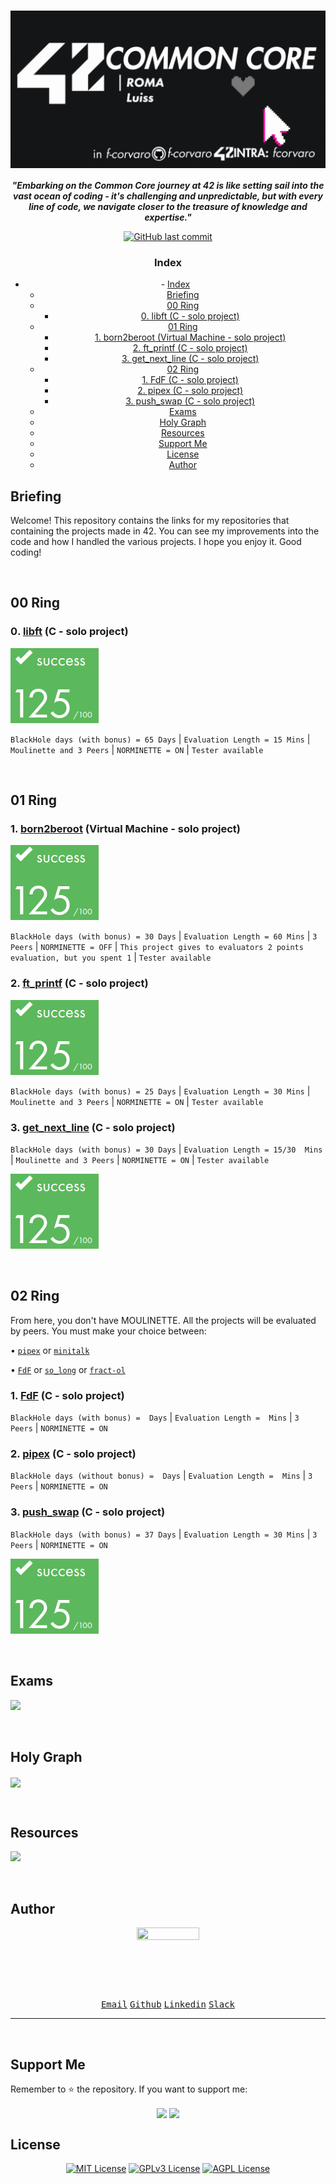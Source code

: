 # <a href="https://github.com/f-corvaro/42.common_core"><img align="center" src="https://github.com/f-corvaro/f-corvaro/blob/main/42cc.gif"></a>

<p align="center">
	<b><i>"Embarking on the Common Core journey at 42 is like setting sail into the vast ocean of coding - it's challenging and unpredictable, but with every line of code, we navigate closer to the treasure of knowledge and expertise."</i></b><br>
</p>
<p align="center" style="text-decoration: none;">
    <a href="https://github.com/f-corvaro/LIBFT"><img alt="GitHub last commit" src="https://img.shields.io/github/last-commit/f-corvaro/LIBFT?color=black" /></a>
</p>

<div align="center">

### Index

- [](#)
		- [Index](#index)
	- [Briefing](#briefing)
	- [00 Ring](#00-ring)
		- [0️. libft (C - solo project)](#0️-libft-c---solo-project)
	- [01 Ring](#01-ring)
		- [1. born2beroot (Virtual Machine  - solo project)](#1-born2beroot-virtual-machine----solo-project)
		- [2. ft\_printf (C - solo project)](#2-ft_printf-c---solo-project)
		- [3. get\_next\_line (C - solo project)](#3-get_next_line-c---solo-project)
	- [02 Ring](#02-ring)
		- [1. FdF (C  - solo project)](#1-fdf-c----solo-project)
		- [2. pipex (C - solo project)](#2-pipex-c---solo-project)
		- [3. push\_swap (C - solo project)](#3-push_swap-c---solo-project)
	- [Exams](#exams)
	- [Holy Graph](#holy-graph)
	- [Resources](#resources)
	- [Support Me](#support-me)
	- [License](#license)
    - [Author](#author)

</div>

## Briefing

<p align="justify">

Welcome! This repository contains the links for my repositories that containing the projects made in 42. You can see my improvements into the code and how
I handled the various projects. I hope you enjoy it. Good coding!

</p>

<br>

## 00 Ring

<p align="justify">

### 0️. [libft](https://github.com/f-corvaro/LIBFT) (C - solo project)

[![fcorvaro's 42 Libft Score](https://github.com/f-corvaro/42.common_core/blob/main/.extra/125.png)](https://profile.intra.42.fr/users/fcorvaro)

  ```BlackHole days (with bonus) = 65 Days``` | ```Evaluation Length = 15 Mins``` | ```Moulinette and 3 Peers``` | ```NORMINETTE = ON``` | ```Tester available```
</p>

<br>

## 01 Ring

<p align="justify">

### 1. [born2beroot](https://github.com/f-corvaro/42.common_core/tree/main/01-born2beroot) (Virtual Machine  - solo project)

[![fcorvaro's 42 Born2beroot Score](https://github.com/f-corvaro/42.common_core/blob/main/.extra/125.png)](https://profile.intra.42.fr/users/fcorvaro)

  ```BlackHole days (with bonus) = 30 Days``` | ```Evaluation Length = 60 Mins``` | ```3 Peers``` | ```NORMINETTE = OFF``` | ```This project gives to evaluators 2 points evaluation, but you spent 1``` | ```Tester available```

### 2. [ft_printf](https://github.com/f-corvaro/42.common_core/tree/main/01-ft_printf) (C - solo project)

[![fcorvaro's 42 ft_printf Score](https://github.com/f-corvaro/42.common_core/blob/main/.extra/125.png)](https://profile.intra.42.fr/users/fcorvaro)

  ```BlackHole days (with bonus) = 25 Days``` | ```Evaluation Length = 30 Mins``` | ```Moulinette and 3 Peers``` | ```NORMINETTE = ON``` | ```Tester available```

### 3. [get_next_line](https://github.com/f-corvaro/42.common_core/tree/main/01-get_next_line) (C - solo project)

  ```BlackHole days (with bonus) = 30 Days``` | ```Evaluation Length = 15/30  Mins``` | ```Moulinette and 3 Peers``` | ```NORMINETTE = ON``` | ```Tester available```

[![fcorvaro's 42 get_next_line Score](https://github.com/f-corvaro/42.common_core/blob/main/.extra/125.png)](https://profile.intra.42.fr/users/fcorvaro)

</p>

<br>

## 02 Ring

<p align="justify">

From here, you don't have MOULINETTE. All the projects will be evaluated by peers. You must make your choice between:

• [```pipex```](https://github.com/f-corvaro/42.common_core/blob/main/02-pipex/.extra/en.subject.pdf) or [```minitalk```](https://github.com/f-corvaro/42.common_core/blob/main/.extra/.othersubject/minitalk.pdf)

• [```FdF```](https://github.com/f-corvaro/42.common_core/blob/main/02-FdF/.extra/en.subject.pdf) or [```so_long```](https://github.com/f-corvaro/42.common_core/blob/main/.extra/.othersubject/so_long.pdf) or [```fract-ol```](https://github.com/f-corvaro/42.common_core/blob/main/.extra/.othersubject/fract-ol.pdf)

### 1. [FdF](https://github.com/f-corvaro/42.common_core/tree/main/02-FdF) (C  - solo project)



  ```BlackHole days (with bonus) =  Days``` | ```Evaluation Length =  Mins``` | ```3 Peers``` | ```NORMINETTE = ON```

### 2. [pipex](https://github.com/f-corvaro/42.common_core/tree/main/02-pipex) (C - solo project)



  ```BlackHole days (without bonus) =  Days``` | ```Evaluation Length =  Mins``` | ```3 Peers``` | ```NORMINETTE = ON```

### 3. [push_swap](https://github.com/f-corvaro/42.common_core/tree/main/02-push_swap) (C - solo project)

  ```BlackHole days (with bonus) = 37 Days``` | ```Evaluation Length = 30 Mins``` | ```3 Peers``` | ```NORMINETTE = ON```

[![fcorvaro's 42 Push_Swap Score](https://github.com/f-corvaro/42.common_core/blob/main/.extra/125.png)](https://profile.intra.42.fr/users/fcorvaro)


</p>

<br>

## Exams

<p align="justify">

<a href="https://github.com/f-corvaro/42.common_core/tree/main/exams"><img width="350" src="https://github.com/f-corvaro/42.common_core/blob/main/exams/.extra/42exams.png"></a>

</p>

<br>

## Holy Graph

<a href="https://projects.intra.42.fr/projects/graph"><img align="center" src="https://github.com/f-corvaro/42.common_core/blob/main/.extra/HolyGraph.png"></a>

<br>

## Resources

<a href="https://github.com/f-corvaro/42.common_core/tree/main/.tips"><img width="350" src="https://github.com/f-corvaro/42.common_core/blob/main/.extra/42Resources.png"></a>

<br>

## Author

<p align="center"><a href="https://profile.intra.42.fr/users/fcorvaro"><img style="height:auto;" src="https://avatars.githubusercontent.com/u/102758065?v=4" width="100" height="100"alt=""></a>
<p align="center">
<a href="mailto:fcorvaro@student.42roma.it"><kbd>Email</kbd><alt=""></a>
<a href="https://github.com/f-corvaro"><kbd>Github</kbd><alt=""></a>
<a href="https://www.linkedin.com/in/f-corvaro/"><kbd>Linkedin</kbd><alt=""></a>
<a href="https://42born2code.slack.com/team/U050L8XAFLK"><kbd>Slack</kbd><alt=""></a>

<hr/>

<br>

## Support Me

<p align="justify">
Remember to ⭐ the repository.
If you want to support me:</p>

<p align="center">
<a href="https://ko-fi.com/fcorvaro"><img width="180" img align="center" src="https://github.com/f-corvaro/42.common_core/blob/main/.extra/support-me-ko-fi.svg"><alt=""></a>
<a href="https://github.com/sponsors/f-corvaro"><img width="180" img align="center" src="https://github.com/f-corvaro/42.common_core/blob/main/.extra/support-me-github.svg"><alt=""></a>

<br>

## License
<p align="center">
<a href="https://choosealicense.com/licenses/mit/"><img src="https://img.shields.io/badge/License-MIT-green.svg" alt="MIT License"></a>
<a href="https://opensource.org/licenses/"><img src="https://img.shields.io/badge/License-GPL%20v3-yellow.svg" alt="GPLv3 License"></a>
<a href="http://www.gnu.org/licenses/agpl-3.0"><img src="https://img.shields.io/badge/license-AGPL-blue.svg" alt="AGPL License"></a>

<br>
